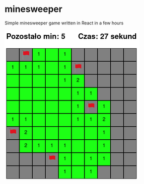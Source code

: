 # minesweeper
Simple minesweeper game written in React in a few hours

![screenshot](doc/images/screenshot.png)